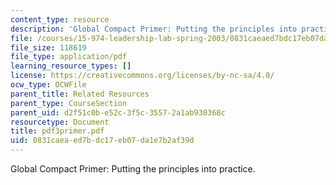 ```yaml
---
content_type: resource
description: 'Global Compact Primer: Putting the principles into practice.'
file: /courses/15-974-leadership-lab-spring-2003/0831caeaed7bdc17eb07da1e7b2af39d_pdf3primer.pdf
file_size: 118619
file_type: application/pdf
learning_resource_types: []
license: https://creativecommons.org/licenses/by-nc-sa/4.0/
ocw_type: OCWFile
parent_title: Related Resources
parent_type: CourseSection
parent_uid: d2f51c0b-e52c-3f5c-3557-2a1ab930368c
resourcetype: Document
title: pdf3primer.pdf
uid: 0831caea-ed7b-dc17-eb07-da1e7b2af39d
---
```

Global Compact Primer: Putting the principles into practice.